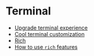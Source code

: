 # Terminal

- [Upgrade terminal experience](https://towardsdatascience.com/maybe-its-time-to-upgrade-your-terminal-experience-a9e12b2af77)
- [Cool terminal customization](https://towardsdatascience.com/how-to-look-like-a-10x-developer-f3d2211cb998)
- [Rich](https://github.com/willmcgugan/rich)
- [How to use `rich` features](https://towardsdatascience.com/rich-generate-rich-and-beautiful-text-in-the-terminal-with-python-541f39abf32e)
